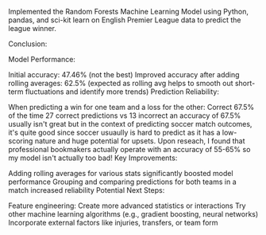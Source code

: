 Implemented the Random Forests Machine Learning Model using Python, pandas, and sci-kit learn on English Premier League data to predict the league winner.

Conclusion:

Model Performance:

Initial accuracy: 47.46% (not the best)
Improved accuracy after adding rolling averages: 62.5% (expected as rolling avg helps to smooth out short-term fluctuations and identify more trends)
Prediction Reliability:

When predicting a win for one team and a loss for the other:
Correct 67.5% of the time
27 correct predictions vs 13 incorrect
an accuracy of 67.5% usually isn't great but in the context of predicting soccer match outcomes, it's quite good since soccer usuaully is hard to predict as it has a low-scoring nature and huge potential for upsets.
Upon reseach, I found that professional bookmakers actually operate with an accuracy of 55-65% so my model isn't actually too bad!
Key Improvements:

Adding rolling averages for various stats significantly boosted model performance
Grouping and comparing predictions for both teams in a match increased reliability
Potential Next Steps:

Feature engineering: Create more advanced statistics or interactions
Try other machine learning algorithms (e.g., gradient boosting, neural networks)
Incorporate external factors like injuries, transfers, or team form
